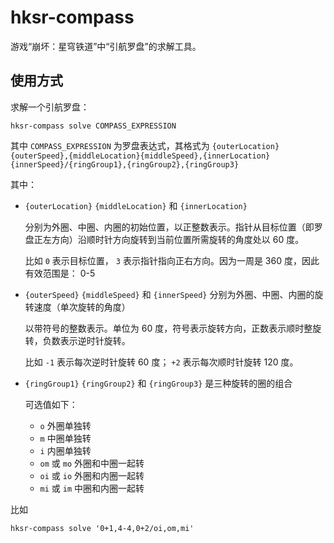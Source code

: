 # hksr-compass

游戏“崩坏：星穹铁道”中“引航罗盘”的求解工具。

## 使用方式

求解一个引航罗盘：

```shell
hksr-compass solve COMPASS_EXPRESSION
```

其中 `COMPASS_EXPRESSION` 为罗盘表达式，其格式为 `{outerLocation}{outerSpeed},{middleLocation}{middleSpeed},{innerLocation}{innerSpeed}/{ringGroup1},{ringGroup2},{ringGroup3}`

其中：

- `{outerLocation}` `{middleLocation}` 和 `{innerLocation}`

  分别为外圈、中圈、内圈的初始位置，以正整数表示。指针从目标位置（即罗盘正左方向）沿顺时针方向旋转到当前位置所需旋转的角度处以 60 度。

  比如 `0` 表示目标位置， `3` 表示指针指向正右方向。因为一周是 360 度，因此有效范围是： 0-5

- `{outerSpeed}` `{middleSpeed}` 和 `{innerSpeed}` 分别为外圈、中圈、内圈的旋转速度（单次旋转的角度）

  以带符号的整数表示。单位为 60 度，符号表示旋转方向，正数表示顺时整旋转，负数表示逆时针旋转。

  比如 `-1` 表示每次逆时针旋转 60 度； `+2` 表示每次顺时针旋转 120 度。

- `{ringGroup1}` `{ringGroup2}` 和 `{ringGroup3}` 是三种旋转的圈的组合

  可选值如下：

  - `o` 外圈单独转
  - `m` 中圈单独转
  - `i` 内圈单独转
  - `om` 或 `mo` 外圈和中圈一起转
  - `oi` 或 `io` 外圈和内圈一起转
  - `mi` 或 `im` 中圈和内圈一起转

比如

```shell
hksr-compass solve '0+1,4-4,0+2/oi,om,mi'
```
